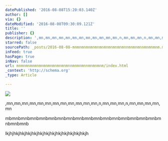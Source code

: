 ```yaml
---
datePublished: '2016-08-08T15:20:03.140Z'
author: []
via: {}
dateModified: '2016-08-08T09:30:09.121Z'
title: ''
publisher: {}
description: ',mn,mn,mn,mn,mn,mn,mn,mn,mn,mn,mn,mn,n,mn,mn,mn,n,mn,mn,mn,mn,mn'
starred: false
sourcePath: _posts/2016-08-08-mnmnmnmnmnmnmnmnmnmnmnmnnmnmnmnnmnmnmnm.md
inFeed: true
hasPage: true
inNav: false
url: mnmnmnmnmnmnmnmnmnmnmnmnnmnmnmnnmnmnmnm/index.html
_context: 'http://schema.org'
_type: Article

---
```

![](https://the-grid-user-content.s3-us-west-2.amazonaws.com/4311c09d-9b7c-411a-9ef5-74933e73575d.jpg)

,mn,mn,mn,mn,mn,mn,mn,mn,mn,mn,mn,mn,n,mn,mn,mn,n,mn,mn,mn,mn,mn

mbmnbmnbmnbmnbmnbmnbmnbmnbmnbmnbmnbmnbmnbmnbmnbmnbmnbmnbmnb

lkjhjhkjhkjhkjhkjhkjhkjhkjhkjhkjhkjhkjhkjh